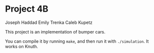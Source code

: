 # Project 4B
Joseph Haddad
Emily Trenka
Caleb Kupetz

This project is an implementation of bumper cars.

You can compile it by running `make`, and then run it with `./simulation`.
It works on Knuth.
